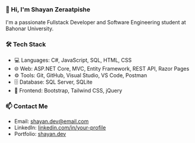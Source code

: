 ### 👋 Hi, I'm Shayan Zeraatpishe
I'm a passionate Fullstack Developer and Software Engineering student at Bahonar University.

### 🛠️ Tech Stack
- 💻 Languages: C#, JavaScript, SQL, HTML, CSS
- 🌐 Web: ASP.NET Core, MVC, Entity Framework, REST API, Razor Pages
- ⚙️ Tools: Git, GitHub, Visual Studio, VS Code, Postman
- 🗄️ Database: SQL Server, SQLite
- 🎨 Frontend: Bootstrap, Tailwind CSS, jQuery


### 📫 Contact Me
- Email: shayan.dev@email.com
- LinkedIn: [linkedin.com/in/your-profile](https://linkedin.com/in/your-profile)
- Portfolio: [shayan.dev](https://your-portfolio-link.com)
